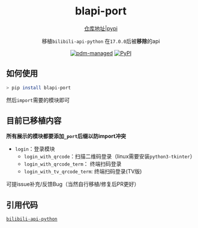 <div align="center">

# blapi-port

[仓库地址](https://github.com/luyanci/blapi-port)|[pypi](https://pypi.org/project/blapi-port)

 移植`bilibili-api-python` 在`17.0.0`后被**移除**的api

[![pdm-managed](https://img.shields.io/endpoint?url=https%3A%2F%2Fcdn.jsdelivr.net%2Fgh%2Fpdm-project%2F.github%2Fbadge.json)](https://pdm-project.org)
[![PyPI](https://img.shields.io/pypi/v/blapi-port?logo=python&logoColor=%23cccccc)](https://pypi.org/project/blapi-port)

</div>

## 如何使用

```bash
> pip install blapi-port
```

然后`import`需要的模块即可

## 目前已移植内容

**所有展示的模块都要添加`_port`后缀以防import冲突**

 - `login`：登录模块
    - `login_with_qrcode`：扫描二维码登录（linux需要安装`python3-tkinter`）
    - `login_with_qrcode_term`： 终端扫码登录
    - `login_with_tv_qrcode_term`: 终端扫码登录(TV版)

可提issue补充/反馈Bug（当然自行移植/修复后PR更好）

## 引用代码

[`bilibili-api-python`](https://github.com/Nemo2011/bilibili-api)

